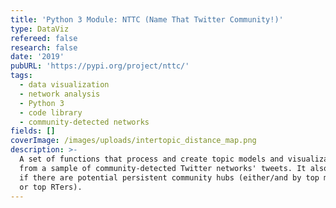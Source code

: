 ```yaml
---
title: 'Python 3 Module: NTTC (Name That Twitter Community!)'
type: DataViz
refereed: false
research: false
date: '2019'
pubURL: 'https://pypi.org/project/nttc/'
tags:
  - data visualization
  - network analysis
  - Python 3
  - code library
  - community-detected networks
fields: []
coverImage: /images/uploads/intertopic_distance_map.png
description: >-
  A set of functions that process and create topic models and visualizations
  from a sample of community-detected Twitter networks' tweets. It also analyzes
  if there are potential persistent community hubs (either/and by top mentioned
  or top RTers).
---
```


